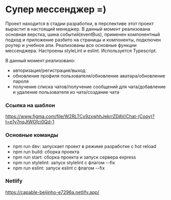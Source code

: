 # Супер мессенджер =)

Проект находится в стадии разработки, в перспективе этот проект вырастит в настоящий менеджер. 
В данный момент реализована основная верстка, шина событий(eventBus), применен компонентный 
подход и приложение разбито на страницы и компоненты, подключен роутер и учебное апи. 
Реализованы все основные функции мессенджера. Настроены styleLint и eslint. 
Используется Typescript. 

В данный момент реализовано:
 - авторизация/регистрация/выход
 - обновление профиля пользователя/обновление аватара/обновление пароля
 - получение списка чатов/получение сообщений для чата/добавление и удаление пользователя из чата/создание чата

### Ссылка на шаблон
https://www.figma.com/file/W2RLTCx9zxwhhJekrrZDAV/Chat-(Copy)?t=p1y7nqJtWGfci0Qd-1

### Основные команды
- npm run dev: запускает проект в режиме разработке с hot reload
- npm run build: сборка проекта
- npm run start: сборка проекта и запуск сервера express
- npm run stylelint: запуск stylelint с флагом --fix
- npm run eslint: запуск eslint с флагом --fix

### Netlify
https://capable-beijinho-e7296a.netlify.app/
